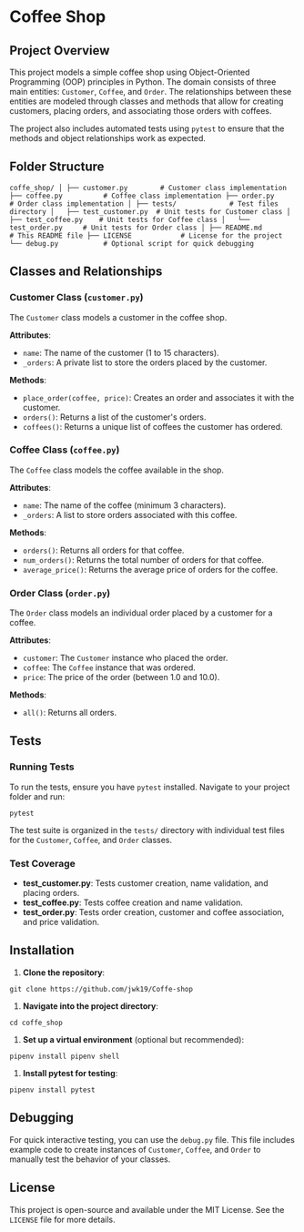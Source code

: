 Coffee Shop
===========================

Project Overview
----------------

This project models a simple coffee shop using Object-Oriented Programming (OOP) principles in Python. The domain consists of three main entities: `Customer`, `Coffee`, and `Order`. The relationships between these entities are modeled through classes and methods that allow for creating customers, placing orders, and associating those orders with coffees.

The project also includes automated tests using `pytest` to ensure that the methods and object relationships work as expected.

Folder Structure
----------------


`coffe_shop/
│
├── customer.py        # Customer class implementation
├── coffee.py          # Coffee class implementation
├── order.py           # Order class implementation
│
├── tests/             # Test files directory
│   ├── test_customer.py  # Unit tests for Customer class
│   ├── test_coffee.py    # Unit tests for Coffee class
│   └── test_order.py     # Unit tests for Order class
│
├── README.md          # This README file
├── LICENSE            # License for the project
└── debug.py           # Optional script for quick debugging`

Classes and Relationships
-------------------------

### Customer Class (`customer.py`)

The `Customer` class models a customer in the coffee shop.

**Attributes**:

-   `name`: The name of the customer (1 to 15 characters).
-   `_orders`: A private list to store the orders placed by the customer.

**Methods**:

-   `place_order(coffee, price)`: Creates an order and associates it with the customer.
-   `orders()`: Returns a list of the customer's orders.
-   `coffees()`: Returns a unique list of coffees the customer has ordered.

### Coffee Class (`coffee.py`)

The `Coffee` class models the coffee available in the shop.

**Attributes**:

-   `name`: The name of the coffee (minimum 3 characters).
-   `_orders`: A list to store orders associated with this coffee.

**Methods**:

-   `orders()`: Returns all orders for that coffee.
-   `num_orders()`: Returns the total number of orders for that coffee.
-   `average_price()`: Returns the average price of orders for the coffee.

### Order Class (`order.py`)

The `Order` class models an individual order placed by a customer for a coffee.

**Attributes**:

-   `customer`: The `Customer` instance who placed the order.
-   `coffee`: The `Coffee` instance that was ordered.
-   `price`: The price of the order (between 1.0 and 10.0).

**Methods**:

-   `all()`: Returns all orders.

Tests
-----

### Running Tests

To run the tests, ensure you have `pytest` installed. Navigate to your project folder and run:


`pytest`

The test suite is organized in the `tests/` directory with individual test files for the `Customer`, `Coffee`, and `Order` classes.

### Test Coverage

-   **test_customer.py**: Tests customer creation, name validation, and placing orders.
-   **test_coffee.py**: Tests coffee creation and name validation.
-   **test_order.py**: Tests order creation, customer and coffee association, and price validation.

Installation
------------

1.  **Clone the repository**:



`git clone https://github.com/jwk19/Coffe-shop`

1.  **Navigate into the project directory**:


`cd coffe_shop`

1.  **Set up a virtual environment** (optional but recommended):



`pipenv install
pipenv shell`

1.  **Install pytest for testing**:


`pipenv install pytest`

Debugging
---------

For quick interactive testing, you can use the `debug.py` file. This file includes example code to create instances of `Customer`, `Coffee`, and `Order` to manually test the behavior of your classes.

License
-------

This project is open-source and available under the MIT License. See the `LICENSE` file for more details.